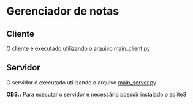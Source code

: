 # Gerenciador de notas

## Cliente

O cliente é executado utilizando o arquivo [main_client.py](main_client.py)

## Servidor

O servidor é executado utilizando o arquivo [main_server.py](main_server.py)

**OBS.:** Para executar o servidor é necessário possuir instalado o [sqlite3](https://sqlite.org/)
